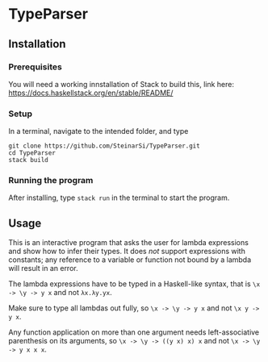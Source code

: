 # TypeParser

## Installation

### Prerequisites
You will need a working innstallation of Stack to build this, link here: https://docs.haskellstack.org/en/stable/README/

### Setup
In a terminal, navigate to the intended folder, and type
```
git clone https://github.com/SteinarSi/TypeParser.git
cd TypeParser
stack build
```

### Running the program

After installing, type `stack run` in the terminal to start the program. 


## Usage

This is an interactive program that asks the user for lambda expressions and show how to infer their types. It does *not* support expressions with constants; any reference to a variable or function not bound by a lambda will result in an error.

The lambda expressions have to be typed in a Haskell-like syntax, that is `\x -> \y -> y x` and not `λx.λy.yx`. 

Make sure to type all lambdas out fully, so `\x -> \y -> y x` and not `\x y -> y x`.

Any function application on more than one argument needs left-associative parenthesis on its arguments, so `\x -> \y -> ((y x) x) x` and not `\x -> \y -> y x x x`.
